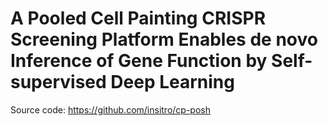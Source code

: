# A Pooled Cell Painting CRISPR Screening Platform Enables de novo Inference of Gene Function by Self-supervised Deep Learning

Source code: https://github.com/insitro/cp-posh


